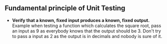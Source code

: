 ## Fundamental principle of Unit Testing
* **Verify that a known, fixed input produces a known, fixed output.** Example when testing a function which calculates the square root, pass an input as 9 as everybody knows that the output should be 3. Don't try to pass a input as 2 as the output is in decimals and nobody is sure of it. 
